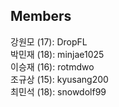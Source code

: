 ## Members

강원모 (17): DropFL  
박민재 (18): minjae1025  
이승재 (16): rotmdwo  
조규상 (15): kyusang200  
최민석 (18): snowdolf99  

